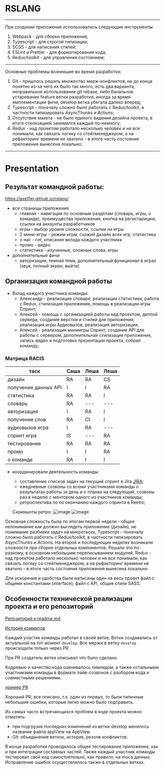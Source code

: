 # RSLANG
---
При создании приложения использовались следующие инструменты:
1. Webpack - для сборки приложения;
2. Typescript - для строгой типизации;
3. SCSS - для написания стилей;
4. ESLint и Prettier - для форматирования кода;
5. Redux/toolkit - для управления состоянием;
---
Основные проблемы возникшие во время разработки:
1. Git - пришлось решать множество мерж-конфликтов, не до конца понятно из-за чего их было так много, есть два варианта, неправильное использование git rebase, либо банальное устаревание feature ветки разработки, иногда за время имплементации фичи, develop ветка убегала далеко вперед;
2. Typescript - поначалу сложно было работать с Redux/toolkit, в частности типизировать AsyncThunks и Actions;
3. Отсутствие макета - не было единого видения дизайна проекта, в итоге стилизацией занимался каждый по-немногу;
4. Redux - над проектом работало несколько человек и не все понимали, как связать логику со стейтменеджером, а на рефакторинг времени не хватило -  в итоге часть состояния приложения вынесена локально;
---
# Presentation

## Результат командной работы:

https://axe11er.github.io/rslang/

- все страницы приложения
  - главная - навигация по основным разделам (словарь, игры, о команде), преимущества приложения, кнопка на регистарицию, ссылки на аккаунты разработчиков
  - игры - выбор уровня сложности, ссылки на игры
  - 2 мини-игры - режим игры, схожий дизайн всех игр, статистика
  - о нас - гит, описание вклада каждого участника
  - промо - видео 
  - статистика -  изученные, сложные слова, игры
- дополнительные фичи
  - авторизация, темная тема, дополнительный функционал в играх (звук, полный экран, выйти)

## Организация командной работы
- Вклад каждого участника команды:
  - Александр - реализация словаря, реализация статистики, работа с Redux, стилизация приложения, помощь в реализации игры Спринт;
  - Алексей -  помощь с организацией работы над проектом, деплой сервера, создание верстки и стилей для приложения, реализация игры Аудиовызов, реализация авторизации;
  - Алексей - реализация миниигры Спринт, создание API для работы с сервером, дополнительная стилизация приложения, запись видео и подготовка презентации проекта, собрал команду;

### Матрица RACIS

таск | Саша | Леша | Леша | 
--- | --- | --- | --- |
дизайн | RA | RA | CS |
получение данных API | I | I | RA |
статистика | RA | RA | I | 
словарь | RA | --- | --- |
авторизация | I | RA | I | 
получение слов | RA | СI | I | 
аудиовызов игра | I | RA | --- | 
спринт игра | IS | --- | RA | 
тестирование | RA | RA | RA | 
промо | I | I | RA |
о команде | RA | I | I | 

- координировали деятельность команды:
  - составление списков задач на текущий спринт в Jira [JIRA](https://rslangteam.atlassian.net/jira/software/projects/RSLANG/issues/);
  - ежедневные созвоны со всеми участниками команды о результатах работы за день и о планах на следующий, созвоны раз в неделю с ментором одного из участников команды;
  - ретроспектива по по окончанию каждого спринта в Reetro;
  
  Скриншоты ретро:
  ![image](https://user-images.githubusercontent.com/89007269/190400078-efaac76b-0f66-4572-93d2-4bbaa96e316e.png)
![image](https://user-images.githubusercontent.com/89007269/190400171-1dea3934-e272-4e19-a865-d867cf9587cf.png)


Основная сложность была по итогам первой недели - общее непонимание как должно выглядеть приложение (дизайн), не понимание разбивки задач на микротаски,  Typescript - поначалу сложно было работать с Redux/toolkit, в частности типизировать AsyncThunks и Actions.
На второй и последующих неделях возникали сложности при сборке отдельных компонентов. Решали это по-разному, в основном небольшим переписыванием модулей, Redux - над проектом работало несколько человек и не все понимали, как связать логику со стейтменеджером, а на рефакторинг времени не хватило -  в итоге часть состояния приложения вынесена локально.

Для ускорения и удобства были написаны один на весь проект файл с общими константами (interface), файл с API, общие стили SASS.

## Особенности технической реализации проекта и его репозиторий

[Репозиторий и readme.md](https://github.com/Axe11er/rslang/pull/15)

[История коммитов](https://github.com/PiachkoAliaksey/RS-LANG/commits/main)

Каждый участик команды работал в своей ветке, Ветки создавались от актуальной на тот момент `develop`. Все мержи в ветку `develop` происходили только через PR.

При PR создатель ветки  описывал что было сделано.

Кодревью и качество кода оценивалось тимлидом, а также остальными участниками команды в формате лайв-созвонов c разбором кода и совместными решениями.  

[пример PR](https://github.com/Axe11er/rslang/pull/2)

Хороший PR, все описано, т.к. один из первых, то были типичные небольшие ошибки, которые легко можно было подправить.


Из самых часто встречающихся проблем в коде проекта можно отметить:
- при подгрузке последних изменений из ветки  develop менялось название файла appView на AppView.
- Git: объединение веткок, история, резолв конфликтов.


В конце разработки проводилось общее тестирование приложение, как и при интеграции составных частей. Также каждый участник команды тестировал свой код самостоятельно, как правило, на moca данных. Исправление ошибок осуществлялось также в отдельных ветках.
